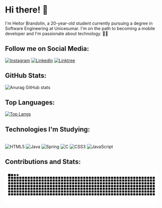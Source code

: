 # Hi there! 👋

I'm Heitor Brandolin, a 20-year-old student currently pursuing a degree in Software Engineering at Unicesumar. I'm on the path to becoming a mobile developer and I'm passionate about technology. 👨‍💻

## Follow me on Social Media:
[![Instagram](https://img.shields.io/badge/Instagram-E4405F?style=for-the-badge&logo=instagram&logoColor=white)](https://www.instagram.com/tor_brandolin/)
[![LinkedIn](https://img.shields.io/badge/LinkedIn-0077B5?style=for-the-badge&logo=linkedin&logoColor=white)](https://www.linkedin.com/in/heitor-brandolin/)
[![Linktree](https://img.shields.io/badge/Linktree-39E09B?style=for-the-badge&logo=linktree&logoColor=white)](https://linktr.ee/Code_tor)

## GitHub Stats:
![Anurag GitHub stats](https://github-readme-stats.vercel.app/api?username=Devhetor&show_icons=true&theme=radical)

## Top Languages:
[![Top Langs](https://github-readme-stats.vercel.app/api/top-langs/?username=devhetor&layout=compact)](https://github.com/anuraghazra/github-readme-stats)

## Technologies I'm Studying:
<div style="display: inline_block">
    <br/>
    <img align="center" alt="HTML5" src="https://img.shields.io/badge/HTML-239120?style=for-the-badge&logo=html5&logoColor=white"/>
    <img align="center" alt="Java" src="https://img.shields.io/badge/Java-ED8B00?style=for-the-badge&logo=java&logoColor=white"/>
    <img align="center" alt="Spring" src="https://img.shields.io/badge/Spring-6DB33F?style=for-the-badge&logo=spring&logoColor=white"/>
    <img align="center" alt="C" src="https://img.shields.io/badge/C-00599C?style=for-the-badge&logo=c&logoColor=white"/>
    <img align="center" alt="CSS3" src="https://img.shields.io/badge/CSS-239120?&style=for-the-badge&logo=css3&logoColor=white"/>
    <img align="center" alt="JavaScript" src="https://img.shields.io/badge/JavaScript-323330?style=for-the-badge&logo=javascript&logoColor=F7DF1E"/>
</div>

## Contributions and Stats:
![snake gif](https://github.com/devhetor/devhetor/blob/output/github-contribution-grid-snake.svg)

